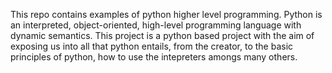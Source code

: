 
This repo contains examples of python higher level programming.
Python is an interpreted, object-oriented, high-level programming language with dynamic semantics. This project is a python based project with the aim of exposing us into all that python entails, from the creator, to the basic principles of python, how to use the intepreters amongs many others.
